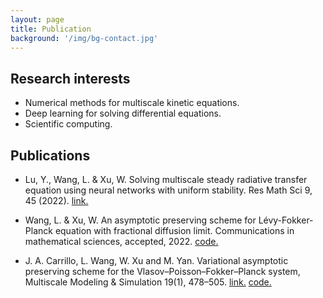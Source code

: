 ```yaml
---
layout: page
title: Publication
background: '/img/bg-contact.jpg'
---
```


## Research interests
* Numerical methods for multiscale kinetic equations.
* Deep learning for solving differential equations.
* Scientific computing.


## Publications

* Lu, Y., Wang, L. & Xu, W. Solving multiscale steady radiative transfer equation using neural networks with uniform stability. Res Math Sci 9, 45 (2022). [link.](https://doi.org/10.1007/s40687-022-00345-z)

* Wang, L. & Xu, W. An asymptotic preserving scheme for Lévy-Fokker-Planck equation with fractional diffusion limit. Communications in mathematical sciences, accepted, 2022. [code.](https://github.com/woodssss/AP-scheme-for-LFP-equation)

* J. A. Carrillo, L. Wang, W. Xu and M. Yan. Variational asymptotic preserving scheme for the Vlasov–Poisson–Fokker–Planck system, Multiscale Modeling & Simulation 19(1), 478–505. [link.](https://doi.org/10.1137/20M1350431)   [code.](https://github.com/woodssss/AP-scheme-for-VPFP)
